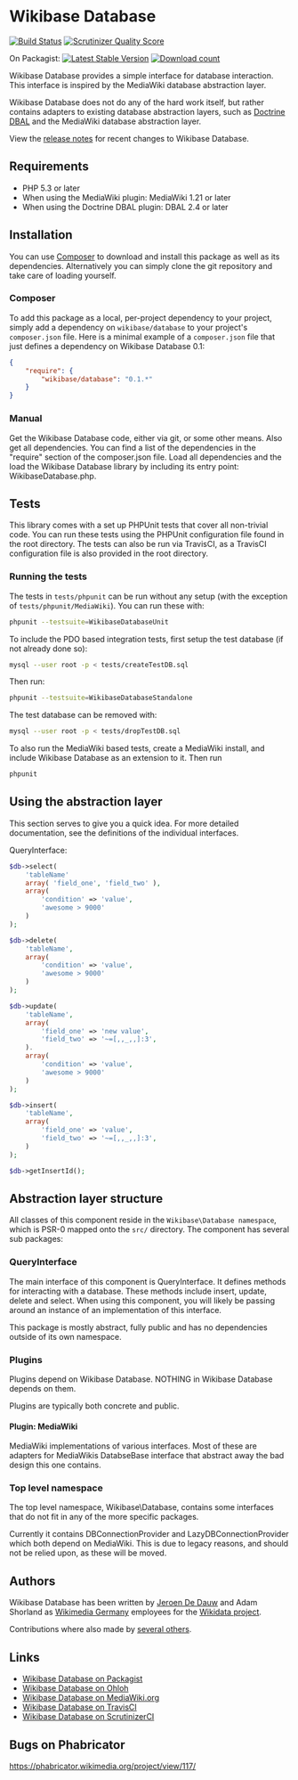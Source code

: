 # Wikibase Database

[![Build Status](https://secure.travis-ci.org/wmde/WikibaseDatabase.png?branch=master)](http://travis-ci.org/wmde/WikibaseDatabase)
[![Scrutinizer Quality Score](https://scrutinizer-ci.com/g/wmde/WikibaseDatabase/badges/quality-score.png?s=9199e94150e3441712ce0c311941e4e1ea0b730a)](https://scrutinizer-ci.com/g/wmde/WikibaseDatabase/)

On Packagist:
[![Latest Stable Version](https://poser.pugx.org/wikibase/database/version.png)](https://packagist.org/packages/wikibase/database)
[![Download count](https://poser.pugx.org/wikibase/database/d/total.png)](https://packagist.org/packages/wikibase/database)

Wikibase Database provides a simple interface for database interaction. This interface is inspired
by the MediaWiki database abstraction layer.

Wikibase Database does not do any of the hard work itself, but rather contains adapters to existing
database abstraction layers, such as [Doctrine DBAL](http://www.doctrine-project.org/projects/dbal.html)
and the MediaWiki database abstraction layer.

View the [release notes](RELEASE-NOTES.md) for recent changes to Wikibase Database.

## Requirements

* PHP 5.3 or later
* When using the MediaWiki plugin: MediaWiki 1.21 or later
* When using the Doctrine DBAL plugin: DBAL 2.4 or later

## Installation

You can use [Composer](http://getcomposer.org/) to download and install
this package as well as its dependencies. Alternatively you can simply clone
the git repository and take care of loading yourself.

### Composer

To add this package as a local, per-project dependency to your project, simply add a
dependency on `wikibase/database` to your project's `composer.json` file.
Here is a minimal example of a `composer.json` file that just defines a dependency on
Wikibase Database 0.1:

```json
{
	"require": {
		"wikibase/database": "0.1.*"
	}
}
```

### Manual

Get the Wikibase Database code, either via git, or some other means. Also get all dependencies.
You can find a list of the dependencies in the "require" section of the composer.json file.
Load all dependencies and the load the Wikibase Database library by including its entry point:
WikibaseDatabase.php.

## Tests

This library comes with a set up PHPUnit tests that cover all non-trivial code. You can run these
tests using the PHPUnit configuration file found in the root directory. The tests can also be run
via TravisCI, as a TravisCI configuration file is also provided in the root directory.

### Running the tests

The tests in `tests/phpunit` can be run without any setup
(with the exception of `tests/phpunit/MediaWiki`). You can run these with:

```sh
phpunit --testsuite=WikibaseDatabaseUnit
```

To include the PDO based integration tests, first setup the test database (if not already done so):

```bash
mysql --user root -p < tests/createTestDB.sql
```

Then run:

```bash
phpunit --testsuite=WikibaseDatabaseStandalone
```

The test database can be removed with:

```bash
mysql --user root -p < tests/dropTestDB.sql
```

To also run the MediaWiki based tests, create a MediaWiki install, and include Wikibase Database
as an extension to it. Then run

```bash
phpunit
```

## Using the abstraction layer

This section serves to give you a quick idea. For more detailed documentation,
see the definitions of the individual interfaces.

QueryInterface:

```php
$db->select(
    'tableName'
    array( 'field_one', 'field_two' ),
    array(
        'condition' => 'value',
        'awesome > 9000'
    )
);
```

```php
$db->delete(
    'tableName',
    array(
        'condition' => 'value',
        'awesome > 9000'
    )
);
```

```php
$db->update(
    'tableName',
    array(
        'field_one' => 'new value',
        'field_two' => '~=[,,_,,]:3',
    ).
    array(
        'condition' => 'value',
        'awesome > 9000'
    )
);
```

```php
$db->insert(
    'tableName',
    array(
        'field_one' => 'value',
        'field_two' => '~=[,,_,,]:3',
    )
);
```

```php
$db->getInsertId();
```

## Abstraction layer structure

All classes of this component reside in the `Wikibase\Database namespace`, which is PSR-0 mapped
onto the `src/` directory. The component has several sub packages:

### QueryInterface

The main interface of this component is QueryInterface. It defines methods for interacting with
a database. These methods include insert, update, delete and select. When using this component,
you will likely be passing around an instance of an implementation of this interface.

This package is mostly abstract, fully public and has no dependencies outside of its own namespace.

### Plugins

Plugins depend on Wikibase Database. NOTHING in Wikibase Database depends on them.

Plugins are typically both concrete and public.

#### Plugin: MediaWiki

MediaWiki implementations of various interfaces. Most of these are adapters for
MediaWikis DatabseBase interface that abstract away the bad design this one contains.

### Top level namespace

The top level namespace, Wikibase\Database, contains some interfaces that do not
fit in any of the more specific packages.

Currently it contains DBConnectionProvider and LazyDBConnectionProvider which both depend
on MediaWiki. This is due to legacy reasons, and should not be relied upon, as these
will be moved.

## Authors

Wikibase Database has been written by [Jeroen De Dauw](https://www.mediawiki.org/wiki/User:Jeroen_De_Dauw)
and Adam Shorland as [Wikimedia Germany](https://wikimedia.de) employees for the
[Wikidata project](https://wikidata.org/).

Contributions where also made by [several others](https://www.ohloh.net/p/wikibasedatabase/contributors).

## Links

* [Wikibase Database on Packagist](https://packagist.org/packages/wikibase/database)
* [Wikibase Database on Ohloh](https://www.ohloh.net/p/wikibasedatabase)
* [Wikibase Database on MediaWiki.org](https://www.mediawiki.org/wiki/Extension:Wikibase_Database)
* [Wikibase Database on TravisCI](https://travis-ci.org/wmde/WikibaseDatabase)
* [Wikibase Database on ScrutinizerCI](https://scrutinizer-ci.com/g/wmde/WikibaseDatabase/)

## Bugs on Phabricator

https://phabricator.wikimedia.org/project/view/117/
